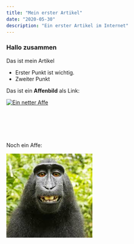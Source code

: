 ```yaml
---
title: "Mein erster Artikel"
date: "2020-05-30"
description: "Ein erster Artikel im Internet"
---
```


### Hallo zusammen

Das ist mein Artikel

- Erster Punkt ist wichtig.
- Zweiter Punkt


Das ist ein **Affenbild** als Link:

[![Ein netter Affe](https://static.geo.de/bilder/59/5a/80565/mobile_feed_wide480/nasenaffe-f-234666250.jpg)](https://www.geo.de/geolino/natur-und-umwelt/14144-thma-affen)

<br>
<br>
<br>
<br>

Noch ein Affe:

![Ein Affengesicht](./affen-gesicht.jpeg)